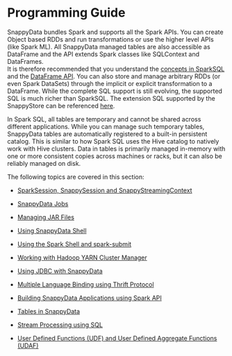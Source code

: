 # Programming Guide

SnappyData bundles Spark and supports all the Spark APIs. You can create Object based RDDs and run transformations or use the higher level APIs (like Spark ML). 
All SnappyData managed tables are also accessible as DataFrame and the API extends Spark classes like SQLContext and DataFrames.</br>
It is therefore recommended that you understand the [concepts in SparkSQL](http://spark.apache.org/docs/latest/sql-programming-guide.html#overview) 
and the [DataFrame API](http://spark.apache.org/docs/latest/sql-programming-guide.html#dataframes). You can also store and manage arbitrary RDDs (or even Spark DataSets) through the implicit or explicit transformation to a DataFrame. While the complete SQL support is still evolving, the supported SQL is much richer than SparkSQL. The extension SQL supported by the SnappyStore can be referenced [here](/sql_reference.md).

In Spark SQL, all tables are temporary and cannot be shared across different applications. While you can manage such temporary tables, SnappyData tables are automatically registered to a built-in persistent catalog. This is similar to how Spark SQL uses the Hive catalog to natively work with Hive clusters. 
Data in tables is primarily managed in-memory with one or more consistent copies across machines or racks, but it can also be reliably managed on disk.

The following topics are covered in this section:

* [SparkSession, SnappySession and SnappyStreamingContext](programming_guide/sparksession_snappysession_and_snappystreamingcontext.md)

* [SnappyData Jobs](programming_guide/snappydata_jobs.md)

* [Managing JAR Files](programming_guide/managing_jar_files.md)

* [Using SnappyData Shell](programming_guide/using_snappydata_shell.md)

* [Using the Spark Shell and spark-submit](programming_guide/using_the_spark_shell_and_spark-submit.md)

* [Working with Hadoop YARN Cluster Manager](programming_guide/working_with_hadoop_yarn_cluster_manager.md)

* [Using JDBC with SnappyData](programming_guide/using_jdbc_with_snappydata.md)

* [Multiple Language Binding using Thrift Protocol](programming_guide/multiple_language_binding_using_thrift_protocol.md)

* [Building SnappyData Applications using Spark API](programming_guide/building_snappydata_applications_using_spark_api.md)

* [Tables in SnappyData](programming_guide/tables_in_snappydata.md)

* [Stream Processing using SQL](programming_guide/stream_processing_using_sql.md)

* [User Defined Functions (UDF) and User Defined Aggregate Functions (UDAF)](programming_guide/udf_and_udaf.md)








